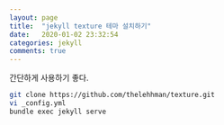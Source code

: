 ```yaml
---
layout: page
title:  "jekyll texture 테마 설치하기"
date:   2020-01-02 23:32:54
categories: jekyll
comments: true
---
```


간단하게 사용하기 좋다.

~~~bash
git clone https://github.com/thelehhman/texture.git
vi _config.yml
bundle exec jekyll serve
~~~
